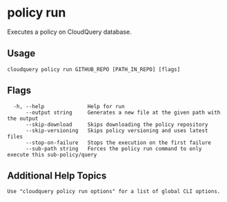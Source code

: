 # policy run

Executes a policy on CloudQuery database.

## Usage
```
cloudquery policy run GITHUB_REPO [PATH_IN_REPO] [flags]
```

## Flags

```
  -h, --help              Help for run
      --output string     Generates a new file at the given path with the output
      --skip-download     Skips downloading the policy repository
      --skip-versioning   Skips policy versioning and uses latest files
      --stop-on-failure   Stops the execution on the first failure
      --sub-path string   Forces the policy run command to only execute this sub-policy/query
```

## Additional Help Topics
```
Use "cloudquery policy run options" for a list of global CLI options.
```

